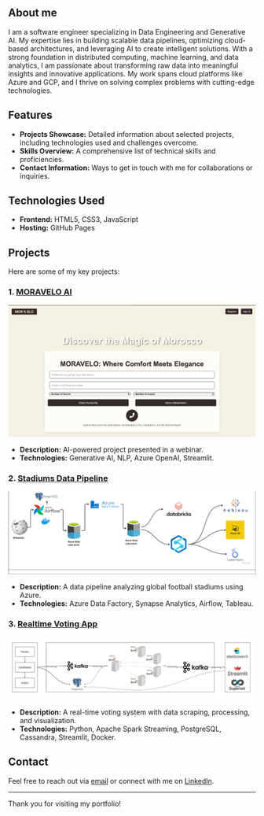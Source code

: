 ## About me
I am a software engineer specializing in Data Engineering and Generative AI. My expertise lies in building scalable data pipelines, 
optimizing cloud-based architectures, and leveraging AI to create intelligent solutions. With a strong foundation in distributed computing, 
machine learning, and data analytics, I am passionate about transforming raw data into meaningful insights and innovative applications. 
My work spans cloud platforms like Azure and GCP, and I thrive on solving complex problems with cutting-edge technologies.
## Features
- **Projects Showcase:** Detailed information about selected projects, including technologies used and challenges overcome.
- **Skills Overview:** A comprehensive list of technical skills and proficiencies.
- **Contact Information:** Ways to get in touch with me for collaborations or inquiries.

## Technologies Used
- **Frontend:** HTML5, CSS3, JavaScript
- **Hosting:** GitHub Pages

## Projects
Here are some of my key projects:
### 1. [MORAVELO AI](https://github.com/aymenesoualem/MORAVELO-AI)
   ![ui](./assets/ui_screen.png)
   - **Description:** AI-powered project presented in a webinar.
   - **Technologies:** Generative AI, NLP, Azure OpenAI, Streamlit.

### 2. [Stadiums Data Pipeline](https://github.com/aymenesoualem/stadiums-data-pipeline)
   ![Architecture](./assets/stadiums_architecture.png)
   - **Description:** A data pipeline analyzing global football stadiums using Azure.
   - **Technologies:** Azure Data Factory, Synapse Analytics, Airflow, Tableau.

### 3. [Realtime Voting App](https://github.com/aymenesoualem/Realtime_voting_app)
   ![Architecture](./assets/voting_architecture.jpg)
   - **Description:** A real-time voting system with data scraping, processing, and visualization.
   - **Technologies:** Python, Apache Spark Streaming, PostgreSQL, Cassandra, Streamlit, Docker.



## Contact
Feel free to reach out via [email](mailto:aymenesoualem360@gmail.com) or connect with me on [LinkedIn](https://www.linkedin.com/in/aymene-soualem-39541b203/).

---
Thank you for visiting my portfolio!

